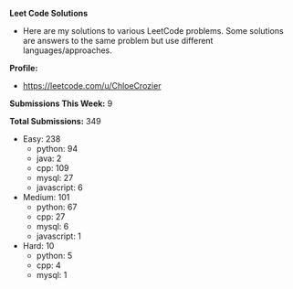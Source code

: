 **Leet Code Solutions**

- Here are my solutions to various LeetCode problems. Some solutions are answers to the same problem but use different languages/approaches.

**Profile:**

- https://leetcode.com/u/ChloeCrozier

**Submissions This Week:** 9

**Total Submissions:** 349
- Easy: 238
  - python: 94
  - java: 2
  - cpp: 109
  - mysql: 27
  - javascript: 6
- Medium: 101
  - python: 67
  - cpp: 27
  - mysql: 6
  - javascript: 1
- Hard: 10
  - python: 5
  - cpp: 4
  - mysql: 1